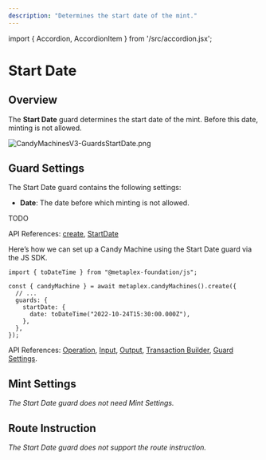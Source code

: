 ```yaml
---
description: "Determines the start date of the mint."
---
```


import { Accordion, AccordionItem } from '/src/accordion.jsx';

# Start Date

## Overview

The **Start Date** guard determines the start date of the mint. Before this date, minting is not allowed.

![CandyMachinesV3-GuardsStartDate.png](/assets/candy-machine-v3/CandyMachinesV3-GuardsStartDate.png#radius)

## Guard Settings

The Start Date guard contains the following settings:

- **Date**: The date before which minting is not allowed.

<Accordion>
<AccordionItem title="JavaScript — Umi library (recommended)" open={true}>
<div className="accordion-item-padding">

TODO

API References: [create](https://mpl-candy-machine-js-docs.vercel.app/functions/create.html), [StartDate](https://mpl-candy-machine-js-docs.vercel.app/types/StartDate.html)

</div>
</AccordionItem>
<AccordionItem title="JavaScript — SDK">
<div className="accordion-item-padding">

Here’s how we can set up a Candy Machine using the Start Date guard via the JS SDK.

```tsx
import { toDateTime } from "@metaplex-foundation/js";

const { candyMachine } = await metaplex.candyMachines().create({
  // ...
  guards: {
    startDate: {
      date: toDateTime("2022-10-24T15:30:00.000Z"),
    },
  },
});
```

API References: [Operation](https://metaplex-foundation.github.io/js/classes/js.CandyMachineClient.html#create), [Input](https://metaplex-foundation.github.io/js/types/js.CreateCandyMachineInput.html), [Output](https://metaplex-foundation.github.io/js/types/js.CreateCandyMachineOutput.html), [Transaction Builder](https://metaplex-foundation.github.io/js/classes/js.CandyMachineBuildersClient.html#create), [Guard Settings](https://metaplex-foundation.github.io/js/types/js.StartDateGuardSettings.html).

</div>
</AccordionItem>
</Accordion>

## Mint Settings

_The Start Date guard does not need Mint Settings._

## Route Instruction

_The Start Date guard does not support the route instruction._
